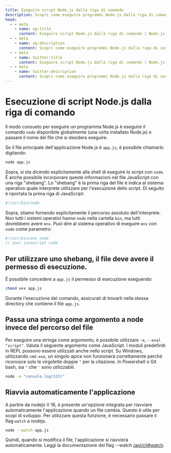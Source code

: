 ```yaml
---
title: Eseguire script Node.js dalla riga di comando
description: Scopri come eseguire programmi Node.js dalla riga di comando, inclusa l'utilizzo del comando node, le linee shebang, i permessi di esecuzione, la trasmissione di stringhe come argomenti e il riavvio automatico dell'applicazione.
head:
  - - meta
    - name: og:title
      content: Eseguire script Node.js dalla riga di comando | Node.js - iDoc.dev
  - - meta
    - name: og:description
      content: Scopri come eseguire programmi Node.js dalla riga di comando, inclusa l'utilizzo del comando node, le linee shebang, i permessi di esecuzione, la trasmissione di stringhe come argomenti e il riavvio automatico dell'applicazione.
  - - meta
    - name: twitter:title
      content: Eseguire script Node.js dalla riga di comando | Node.js - iDoc.dev
  - - meta
    - name: twitter:description
      content: Scopri come eseguire programmi Node.js dalla riga di comando, inclusa l'utilizzo del comando node, le linee shebang, i permessi di esecuzione, la trasmissione di stringhe come argomenti e il riavvio automatico dell'applicazione.
---
```



# Esecuzione di script Node.js dalla riga di comando

Il modo consueto per eseguire un programma Node.js è eseguire il comando `node` disponibile globalmente (una volta installato Node.js) e passare il nome del file che si desidera eseguire.

Se il file principale dell'applicazione Node.js è `app.js`, è possibile chiamarlo digitando:

```bash
node app.js
```

Sopra, si sta dicendo esplicitamente alla shell di eseguire lo script con `node`. È anche possibile incorporare queste informazioni nel file JavaScript con una riga "shebang". Lo "shebang" è la prima riga del file e indica al sistema operativo quale interprete utilizzare per l'esecuzione dello script. Di seguito è riportata la prima riga di JavaScript:

```javascript
#!/usr/bin/node
```

Sopra, stiamo fornendo esplicitamente il percorso assoluto dell'interprete. Non tutti i sistemi operativi hanno `node` nella cartella `bin`, ma tutti dovrebbero avere `env`. Puoi dire al sistema operativo di eseguire `env` con `node` come parametro:

```javascript
#!/usr/bin/env node
// your javascript code
```

## Per utilizzare uno shebang, il file deve avere il permesso di esecuzione.

È possibile concedere a `app.js` il permesso di esecuzione eseguendo:

```bash
chmod u+x app.js
```

Durante l'esecuzione del comando, assicurati di trovarti nella stessa directory che contiene il file `app.js`.

## Passa una stringa come argomento a node invece del percorso del file

Per eseguire una stringa come argomento, è possibile utilizzare `-e`, `--eval "script"`. Valuta il seguente argomento come JavaScript. I moduli predefiniti in REPL possono essere utilizzati anche nello script. Su Windows, utilizzando `cmd.exe`, un singolo apice non funzionerà correttamente perché riconosce solo le virgolette doppie `"` per la citazione. In Powershell o Git bash, sia `"` che `'` sono utilizzabili.

```bash
node -e "console.log(123)"
```

## Riavvia automaticamente l'applicazione

A partire da nodejs V 16, è presente un'opzione integrata per riavviare automaticamente l'applicazione quando un file cambia. Questo è utile per scopi di sviluppo. Per utilizzare questa funzione, è necessario passare il flag `watch` a nodejs.

```bash
node --watch app.js
```

Quindi, quando si modifica il file, l'applicazione si riavvierà automaticamente. Leggi la documentazione del flag --watch [/api/cli#watch](https://nodejs.org/api/cli.html#--watch).

